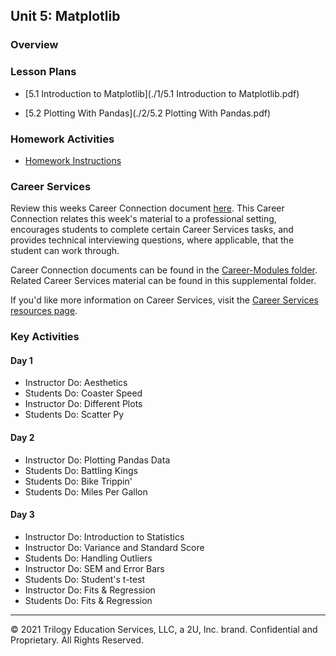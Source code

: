## Unit 5: Matplotlib

### Overview

### Lesson Plans

* [5.1 Introduction to Matplotlib](./1/5.1 Introduction to Matplotlib.pdf)

* [5.2 Plotting With Pandas](./2/5.2 Plotting With Pandas.pdf)

  

### Homework Activities

* [Homework Instructions](../../02-Homework/05-Matplotlib/Instructions/README.md)

### Career Services

Review this weeks Career Connection document [here](../../04-Career-Modules/05-Matplotlib.md). This Career Connection relates this week's material to a professional setting, encourages students to complete certain Career Services tasks, and provides technical interviewing questions, where applicable, that the student can work through.

Career Connection documents can be found in the [Career-Modules folder](../../04-Career-Modules). Related Career Services material can be found in this supplemental folder.

If you'd like more information on Career Services, visit the [Career Services resources page](http://bit.ly/DataVizCS).

### Key Activities

#### Day 1

* Instructor Do: Aesthetics
* Students Do: Coaster Speed
* Instructor Do: Different Plots
* Students Do: Scatter Py

#### Day 2

* Instructor Do: Plotting Pandas Data
* Students Do: Battling Kings
* Students Do: Bike Trippin'
* Students Do: Miles Per Gallon

#### Day 3

* Instructor Do: Introduction to Statistics
* Instructor Do: Variance and Standard Score
* Students Do: Handling Outliers
* Instructor Do: SEM and Error Bars
* Students Do: Student's t-test
* Instructor Do: Fits & Regression
* Students Do: Fits & Regression

- - -

© 2021 Trilogy Education Services, LLC, a 2U, Inc. brand. Confidential and Proprietary. All Rights Reserved.